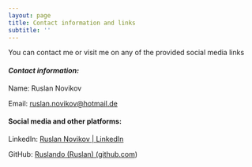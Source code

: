 ```yaml
---
layout: page
title: Contact information and links
subtitle: ''
---
```

You can contact me or visit me on any of the provided social media links

#### *Contact information:*

Name: Ruslan Novikov

Email: ruslan.novikov@hotmail.de

#### Social media and other platforms:

LinkedIn: [Ruslan Novikov | LinkedIn](https://www.linkedin.com/in/ruslannov/)

GitHub: [Ruslando (Ruslan) (github.com](https://github.com/Ruslando))
